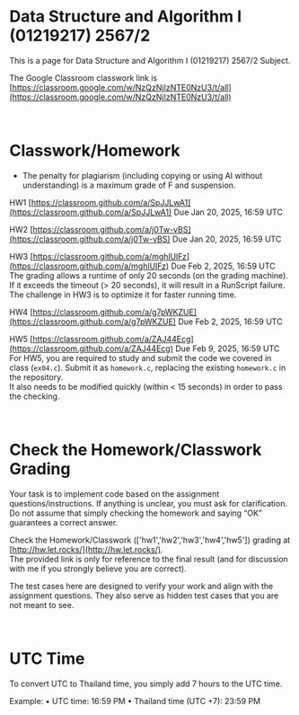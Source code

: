 # Data Structure and Algorithm I (01219217) 2567/2

This is a page for Data Structure and Algorithm I (01219217) 2567/2 Subject.

The Google Classroom classwork link is [https://classroom.google.com/w/NzQzNjIzNTE0NzU3/t/all](https://classroom.google.com/w/NzQzNjIzNTE0NzU3/t/all)

<br>

# Classwork/Homework
- The penalty for plagiarism (including copying or using AI without understanding) is a maximum grade of F and suspension.

HW1 [https://classroom.github.com/a/SpJJLwA1](https://classroom.github.com/a/SpJJLwA1)
Due  Jan 20, 2025, 16:59 UTC

HW2 [https://classroom.github.com/a/j0Tw-vBS](https://classroom.github.com/a/j0Tw-vBS)
Due Jan 20, 2025, 16:59 UTC

HW3 [https://classroom.github.com/a/mghlUlFz](https://classroom.github.com/a/mghlUlFz)
Due Feb 2, 2025, 16:59 UTC
<br>The grading allows a runtime of only 20 seconds (on the grading machine). If it exceeds the timeout (> 20 seconds), it will result in a RunScript failure. 
<br>The challenge in HW3 is to optimize it for faster running time.

HW4 [https://classroom.github.com/a/g7pWKZUE](https://classroom.github.com/a/g7pWKZUE)
Due Feb 2, 2025, 16:59 UTC

HW5 [https://classroom.github.com/a/ZAJ44Ecg](https://classroom.github.com/a/ZAJ44Ecg)
Due Feb 9, 2025, 16:59 UTC
<br>For HW5, you are required to study and submit the code we covered in class (`ex04.c`). Submit it as `homework.c`, replacing the existing `homework.c` in the repository.
<br>It also needs to be modified quickly (within < 15 seconds) in order to pass the checking.


<br>

# Check the Homework/Classwork Grading
Your task is to implement code based on the assignment questions/instructions. If anything is unclear, you must ask for clarification.
Do not assume that simply checking the homework and saying “OK” guarantees a correct answer.

Check the Homework/Classwork (['hw1','hw2','hw3','hw4','hw5']) grading at [http://hw.let.rocks/](http://hw.let.rocks/).
<br>The provided link is only for reference to the final result (and for discussion with me if you strongly believe you are correct).

The test cases here are designed to verify your work and align with the assignment questions. They also serve as hidden test cases that you are not meant to see.

<br>

# UTC Time
To convert UTC to Thailand time, you simply add 7 hours to the UTC time.

Example:
	•	UTC time: 16:59 PM
	•	Thailand time (UTC +7): 23:59 PM
